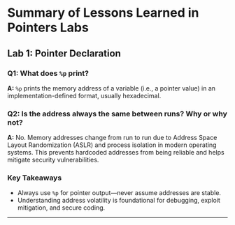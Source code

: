 # Summary of Lessons Learned in Pointers Labs

## Lab 1: Pointer Declaration


### Q1: What does `%p` print?

**A:**  `%p` prints the memory address of a variable (i.e., a pointer value) in an implementation-defined format, usually hexadecimal.



### Q2: Is the address always the same between runs? Why or why not?

**A:**  No. Memory addresses change from run to run due to Address Space Layout Randomization (ASLR) and process isolation in modern operating systems. This prevents hardcoded addresses from being reliable and helps mitigate security vulnerabilities.


### Key Takeaways

- Always use `%p` for pointer output—never assume addresses are stable.
- Understanding address volatility is foundational for debugging, exploit mitigation, and secure coding.

---